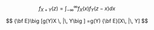 $$
f_{X+Y}(z)=\int_{-\infty}^{\infty}f_X(x)f_Y(z-x)dx
$$

$$
{\bf E}\big [g(Y)X \, |\,  Y\big ] =g(Y) {\bf E}[X\, |\,  Y]
$$
